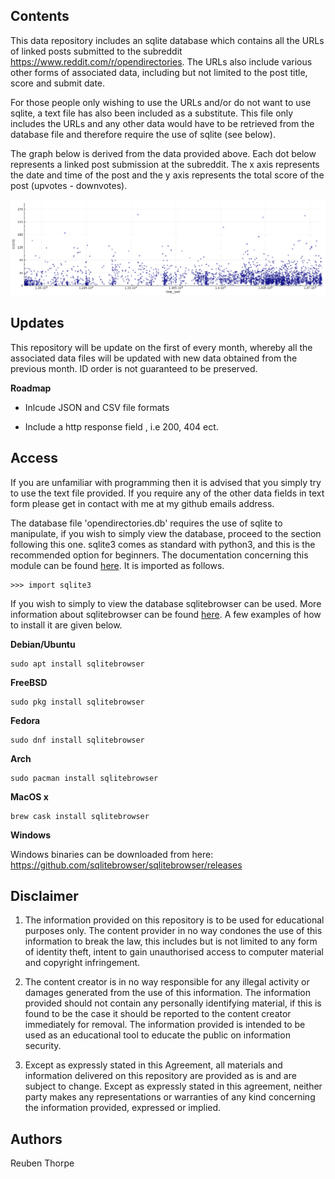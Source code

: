 **Contents**
----------
This data repository includes an sqlite database which contains all the URLs of 
linked posts submitted to the subreddit https://www.reddit.com/r/opendirectories. 
The URLs also include various other forms of associated data, including but not 
limited to the post title, score and submit date.

For those people only wishing to use the URLs and/or do not want to use sqlite, 
a text file has also been included as a substitute. This file only includes the 
URLs and any other data would have to be retrieved from the database file and 
therefore require the use of sqlite (see below).

The graph below is derived from the data provided above. Each dot below
represents a linked post submission at the subreddit. The x axis represents the 
date and time of the post and the y axis represents the total score of the post 
(upvotes - downvotes).

![Submit Date (Timecode) VS Score](figs/TIME_GMT_vs_SCORE.png)

**Updates**
---------

This repository will be update on the first of every month, whereby all the 
associated data files will be updated with new data obtained from the previous 
month. ID order is not guaranteed to be preserved.

**Roadmap**

* Inlcude JSON and CSV file formats

* Include a http response field , i.e 200, 404 ect.


**Access**
---------
If you are unfamiliar with programming then it is advised that you simply try to 
use the text file provided. If you require any of the other data fields in text 
form please get in contact with me at my github emails address.

The database file 'opendirectories.db' requires the use of sqlite to manipulate,
if you wish to simply view the database, proceed to the section following this 
one. sqlite3 comes as standard with python3, and this is the recommended option 
for beginners. The documentation concerning this module can be found [here](https://docs.python.org/3.5/library/sqlite3.html). It is imported as follows.

    >>> import sqlite3

If you wish to simply to view the database sqlitebrowser can be used. More 
information about sqlitebrowser can be found [here](http://sqlitebrowser.org/).
A few examples of how to install it are given below.

**Debian/Ubuntu**

    sudo apt install sqlitebrowser

**FreeBSD**

    sudo pkg install sqlitebrowser

**Fedora**

    sudo dnf install sqlitebrowser

**Arch**

    sudo pacman install sqlitebrowser

**MacOS x**

    brew cask install sqlitebrowser

**Windows**

Windows binaries can be downloaded from here:
https://github.com/sqlitebrowser/sqlitebrowser/releases

**Disclaimer**
----------

1. The information provided on this repository is to be used for educational 
purposes only. The content provider in no way condones the use of this 
information to break the law, this includes but is not limited to any form 
of identity theft, intent to gain unauthorised access to computer material and 
copyright infringement.

2. The content creator is in no way responsible for any illegal activity or
damages generated from the use of this information. The information provided 
should not contain any personally identifying material, if this is found to be 
the case it should be reported to the content creator immediately for removal.
The information provided is intended to be used as an educational tool to 
educate the public on information security.

3. Except as expressly stated in this Agreement, all materials and information 
delivered on this repository are provided as is and are subject to change. 
Except as expressly stated in this agreement, neither party makes any 
representations or warranties of any kind concerning the information provided, 
expressed or implied.


**Authors**
----------

Reuben Thorpe


